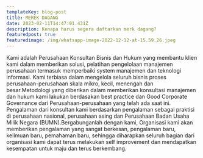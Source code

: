 ```yaml
---
templateKey: blog-post
title: MEREK DAGANG
date: 2023-02-11T14:47:01.431Z
description: Kenapa harus segera daftarkan merk dagang?
featuredpost: true
featuredimage: /img/whatsapp-image-2022-12-12-at-15.59.26.jpeg
---
```

<!--StartFragment-->

Kami adalah Perusahaan Konsultan Bisnis dan Hukum yang membantu klien kami dalam memberikan solusi, pelatihan pengelolaan manajemen perusahaan termasuk memperbaiki system manajemen dan teknologi informasi. Kami terbiasa dalam mengelola seluruh bisnis proses perusahaan-perusahaan skala mikro, kecil, menengah dan besar.Metodologi yang diberikan dalam memberikan konsultasi manajemen dan hukum kami lakukan berdasakan best practice dan Good Corporate Governance dari Perusahaan-perusahaan yang telah ada saat ini. Pengalaman dari konsultan kami berdasarkan pengalaman sebagai praktisi di perusahaan nasional, perusahaan asing dan Perusahaan Badan Usaha Milik Negara (BUMN).Bergabunganlah dengan kami, Organisasi kami akan memberikan pengalaman yang sangat berkesan, pengalaman baru, keilmuan baru, pemahaman baru, sehingga diharapkan seluruh bagian dari organisasi kami dapat terus melakukan self improvement dan mendapatkan kesempatan untuk maju dan terus berkembang.



<!--EndFragment-->